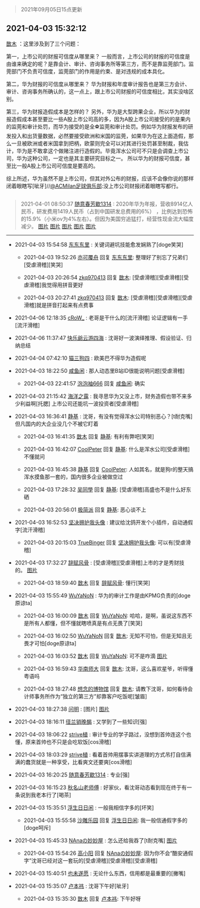 > 2021年09月05日15点更新
<link rel="stylesheet" href="https://cdn.jsdelivr.net/gh/taotie6/sampleJSON@main/css/photo_show.css">


 ## 2021-04-03 15:32:12 

 [㪚木](https://www.coolapk.com/feed/26039278?shareKey=NjgwZTg0Y2M1OWNiNjEzMTc3ZGY~) ：这里涉及到了三个问题：

第一，上市公司的财报可信度从哪里来？
一般而言，上市公司的财报的可信度是由谁来确定的呢？是靠会计、审计、咨询事务所等第三方，而不是靠监莞部门。监莞部门不负责可信度，监莞部门的作用是约束、是对违规的成本具化。

第二，华为财报的可信度从哪里来？<!--break-->
华为财报和年度审计报告也是第三方会计、审计、咨询事务所确认的，这一点上，跟上市公司财报的可信度相比，其实没啥区别。

第三，华为财报造假成本是怎样的？
另外，华为是大型跨果企业，所以华为的财报造假成本甚至要比一些A股上市公司高的多，因为A股上市公司接受的的是果内的监莞和审计处罚，而华为接受的是全⚽️监莞和审计处罚。例如华为财报发布的研发投入和出货量数据，必然要接受欧洲和米国的监莞，如果华为在这上面造假，那么一旦被欧洲或者米国拿到把柄，欧蒙则完全可以对其进行处罚甚至制裁，我估计，华为是不敢拿这个做赌注进行造假的。毕竟浑水公司可不只是会调查上市公司，华为这种公司，一定也是其主要研究目标之一。
所以华为的财报可信度，甚至比一般A股上市公司可信度是要高的。

综上所述，华为虽然不是上市公司，但其对外公布的财报，应该不会像你说的那样闭着眼瞎写[呲牙]//<a class="feed-link-uname" href="/u/ACMilan足球俱乐部">@ACMilan足球俱乐部</a>:没上市公司财报闭着眼瞎写都行。 

<div class="album">
<img class="img-item" src="" />
</div>

> 2021-04-01 08:50:37 
> [随意春芳歇1314](https://www.coolapk.com/feed/25977982?shareKey=NDgyMWUwZGIxNzE2NjEzMTc3ZGY~) : 2020年华为年报，营收8914亿人民币，研发费用1419人民币（占到中国研发总费用的6%） ，比例达到恐怖的15.9%（小米ov为4%左右）。但因为美国穷追猛打，经营性现金流大幅度减少。 
[图片](http://image.coolapk.com/feed/2021/0401/08/1859257_848502e0_8234_0069@795x906.jpeg)
[图片](http://image.coolapk.com/feed/2021/0401/08/1859257_1fa56ba4_8234_0071@700x836.jpeg)
[图片](http://image.coolapk.com/feed/2021/0401/08/1859257_f00c27c2_8234_0073@717x820.jpeg)
[图片](http://image.coolapk.com/feed/2021/0401/08/1859257_d825b0ee_8234_0075@608x322.jpeg)
[图片](http://image.coolapk.com/feed/2021/0401/08/1859257_fd437192_8234_0077@654x474.jpeg)

 ------- 

- 2021-04-03 15:54:58 [东东东里](uid=645055) : 关键词避坑技能愈发娴熟了[doge笑哭] 

    - 2021-04-03 19:52:26 [亦可覆舟](uid=683865) 回复 [东东东里](uid=645055): 整理好了别忘了兄弟们[受虐滑稽][笑哭] 

    - 2021-04-03 20:26:54 [zkq970413](uid=1309703) 回复 [㪚木](uid=1081091): [受虐滑稽][受虐滑稽][受虐滑稽]我觉得用拼音更好 

    - 2021-04-03 20:27:41 [zkq970413](uid=1309703) 回复 [㪚木](uid=1081091): [受虐滑稽][受虐滑稽][受虐滑稽]就是拼音打起来有点费事 

- 2021-04-06 12:18:35 [cRoW_](uid=2742834) : 老哥是干什么的[流汗滑稽]
论证逻辑有一手[流汗滑稽] 

- 2021-04-06 11:37:47 [快乐爺云游四海](uid=3678818) : 沈哥好一波演绎推理、假设验证、归纳总结 

- 2021-04-04 07:42:10 [猫三狗四](uid=354965) : 欧美巴不得华为造假呢 

- 2021-04-03 18:22:50 [咸鱼闲](uid=3783511) : 那人动态里B站ID很能说明问题[受虐滑稽] 

    - 2021-04-03 22:41:57 [泡泡袖666](uid=2844894) 回复 [咸鱼闲](uid=3783511): 确实 

- 2021-04-03 21:15:42 [海洋之露](uid=1111949) : 我寻思华为又没上市，财务造假也带不来多少利益啊[托腮]
上市公司还能坑一波投资者[受虐滑稽] 

- 2021-04-03 16:36:41 [静基](uid=1353091) : 沈哥，有没有觉得浑水公司特别恶心？[t耐克嘴]但凡国内的大企业没几个不被它盯着 

    - 2021-04-03 16:41:35 [㪚木](uid=1081091) 回复 [静基](uid=1353091): 有利有弊吧[笑哭] 

    - 2021-04-03 16:42:07 [CoolPeter](uid=1437066) 回复 [静基](uid=1353091): 什么是浑水公司[受虐滑稽]不懂就问 

    - 2021-04-03 16:45:38 [静基](uid=1353091) 回复 [CoolPeter](uid=1437066): 人如其名，就是狗r的整天搞浑水摸鱼那一套的，国内很多企业被做空过 

    - 2021-04-03 17:28:32 [吴同學](uid=1320218) 回复 [静基](uid=1353091): [受虐滑稽]高盛也不是什么好东硒 

    - 2021-04-03 20:56:01 [极简派](uid=2476378) 回复 [静基](uid=1353091): 恶心谈不上 

- 2021-04-03 16:52:53 [坚决拥护我头像](uid=1738203) : 建议给沈鸽开发个小插件，自动通假字[流汗滑稽] 

    - 2021-04-03 20:15:03 [TrueBinger](uid=3540859) 回复 [坚决拥护我头像](uid=1738203): 可以有[受虐滑稽] 

- 2021-04-03 17:32:27 [辞赋风骨](uid=875865) : [受虐滑稽][受虐滑稽]上市的才是秀财技的。 [图片](http://image.coolapk.com/feed/2019/0405/01/802294_1554399652_7496@200x175.gif)

    - 2021-04-03 18:59:40 [㪚木](uid=1081091) 回复 [辞赋风骨](uid=875865): 懂行[笑哭] 

- 2021-04-03 15:55:49 [WuYaNoN](uid=1260682) : 华为的审计工作是由KPMG负责的[doge原谅ta] 

    - 2021-04-03 16:00:09 [㪚木](uid=1081091) 回复 [WuYaNoN](uid=1260682): 哈哈，是啊，虽说这东西不是所有人都懂，但不懂就瞎喷真是有点无畏了[笑哭] 

    - 2021-04-03 16:02:50 [WuYaNoN](uid=1260682) 回复 [㪚木](uid=1081091): 无知不可怕，但是无知且无畏才可怕[doge原谅ta] 

    - 2021-04-03 16:03:52 [㪚木](uid=1081091) 回复 [WuYaNoN](uid=1260682): 可不是咋滴 [图片](http://image.coolapk.com/feed/2018/1217/07/1081091_1545003920_5732@216x196.gif)

    - 2021-04-03 16:59:43 [华南师大](uid=2239597) 回复 [㪚木](uid=1081091): 沈哥，这么喜欢星爷，听得懂粤语吗 

    - 2021-04-03 18:27:48 [想念的博物馆](uid=2050601) 回复 [㪚木](uid=1081091): 请教下沈哥，如何看待会计师事务所作为“独立的第三方”却靠客户吃饭呢[皱眉] 

- 2021-04-03 18:27:38 [问明](uid=2554027) : [图片] [图片](http://image.coolapk.com/feed/2021/0403/18/2554027_7ee6cd6c_5657_0592@1024x1024.jpeg)

- 2021-04-03 18:16:11 [径兰销晚馤](uid=3126440) : 又学到了一些知识[强] 

- 2021-04-03 18:06:22 [strive植](uid=1468928) : 审计专业的学子路过，没想到首帅连这个也懂，原来首帅也不只是会吃软饭[cos滑稽] 

- 2021-04-03 18:03:29 [strive植](uid=1468928) : 看着首帅用摆事实讲道理的方式吊打自信满满的蠢货就是一种享受，比看爽文还要爽[cos滑稽] 

- 2021-04-03 16:20:25 [随意春芳歇1314](uid=1859257) : 专业[强] 

- 2021-04-03 16:15:23 [秋名山老师傅](uid=2775928) : 好家伙，看沈哥动态看到现在终于有一条说到我老本行了[喝茶] 

- 2021-04-03 15:35:51 [浮生日日闲](uid=531906) : 一般我相信字多的[坏笑] 

    - 2021-04-03 15:55:58 [沙雕乐园](uid=2447129) 回复 [浮生日日闲](uid=531906): 我一般信通假字多的[doge呵斥] 

- 2021-04-03 15:45:33 [NAnaの妙妙屋](uid=2867838) : 怎么还给我吞了[t耐克嘴] [图片](http://image.coolapk.com/feed/2021/0403/15/2867838_6189df39_5931_8105@1080x2340.jpeg)

    - 2021-04-03 15:54:26 [高小阳](uid=3558245) 回复 [NAnaの妙妙屋](uid=2867838): 因为你不会“酷安通假字”沈哥已经对这一套玩的[受虐滑稽][受虐滑稽][受虐滑稽] 

- 2021-04-03 15:40:51 [也未遂愿](uid=3056500) : 无论什么东西，信用都是最重要的[撇嘴] 

- 2021-04-03 15:35:07 [卢本祎](uid=2851774) : 沈哥下午好[呲牙] 

    - 2021-04-03 15:35:30 [㪚木](uid=1081091) 回复 [卢本祎](uid=2851774): 下午好呀 

